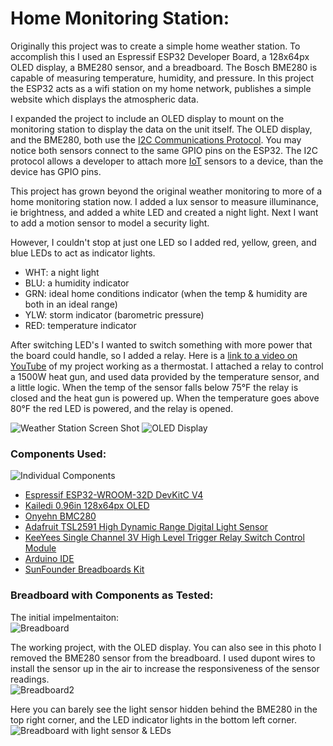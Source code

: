 # Home Monitoring Station:
Originally this project was to create a simple home weather station. To accomplish this I used an Espressif ESP32 Developer Board, a 128x64px OLED display, a BME280 sensor, and a breadboard. The Bosch BME280 is capable of measuring temperature, humidity, and pressure. In this project the ESP32 acts as a wifi station on my home network, publishes a simple website which displays the atmospheric data.

I expanded the project to include an OLED display to mount on the monitoring station to display the data on the unit itself. The OLED display, and the BME280, both use the [I2C Communications Protocol](https://en.wikipedia.org/wiki/I%C2%B2C).  You may notice both sensors connect to the same GPIO pins on the ESP32.  The I2C protocol allows a developer to attach more [IoT](https://en.wikipedia.org/wiki/Internet_of_things) sensors to a device, than the device has GPIO pins.

This project has grown beyond the original weather monitoring to more of a home monitoring station now.  I added a lux sensor to measure illuminance, ie brightness, and added a white LED and created a night light. Next I want to add a motion sensor to model a security light.

However, I couldn't stop at just one LED so I added red, yellow, green, and blue LEDs to act as indicator lights.
* WHT: a night light
* BLU: a humidity indicator
* GRN: ideal home conditions indicator (when the temp & humidity are both in an ideal range)
* YLW: storm indicator (barometric pressure)
* RED: temperature indicator

After switching LED's I wanted to switch something with more power that the board could handle, so I added a relay.  Here is a [link to a video on YouTube](https://youtu.be/Q5VHymcigyg) of my project working as a thermostat. I attached a relay to control a 1500W heat gun, and used data provided by the temperature sensor, and a little logic.  When the temp of the sensor falls below 75°F the relay is closed and the heat gun is powered up.  When the temperature goes above 80°F the red LED is powered, and the relay is opened.

![Weather Station Screen Shot](https://github.com/arcum-omni/WeatherStation/blob/master/Images/screenshot480.jpg)
![OLED Display](https://github.com/arcum-omni/WeatherStation/blob/master/Images/oled480_2.jpg)

### Components Used:
![Individual Components](https://github.com/arcum-omni/WeatherStation/blob/master/Images/components480_3.jpg)
* [Espressif ESP32-WROOM-32D DevKitC V4](https://www.amazon.com/MELIFE-ESP32-DevKitC-Development-ESP32-WROOM-32U-Arduino/dp/B0811LGWY2/ref=sr_1_1?dchild=1&keywords=Espressif%2BESP32-WROOM-32U%2BDevKitC%2BV4&qid=1587513843&sr=8-1&th=1)
* [Kailedi 0.96in 128x64px OLED](https://www.amazon.com/gp/product/B08173WNNP/ref=ppx_yo_dt_b_asin_title_o00_s00?ie=UTF8&psc=1)
* [Onyehn BMC280](https://www.amazon.com/dp/B07KR24P6P?tag=duckduckgo-d-20&linkCode=osi&th=1&psc=1)
* [Adafruit TSL2591 High Dynamic Range Digital Light Sensor](https://www.amazon.com/gp/product/B00XW2OFWW/ref=ppx_yo_dt_b_asin_title_o05_s04?ie=UTF8&psc=1)
* [KeeYees Single Channel 3V High Level Trigger Relay Switch Control Module](https://www.amazon.com/gp/product/B07L6JXGXV/ref=ppx_yo_dt_b_asin_title_o05_s03?ie=UTF8&psc=1)
* [Arduino IDE](https://www.arduino.cc/en/Main/Software)
* [SunFounder Breadboards Kit](https://www.amazon.com/gp/product/B082KBF7MM/ref=ppx_yo_dt_b_asin_title_o05_s01?ie=UTF8&psc=1)

### Breadboard with Components as Tested:

The initial impelmentaiton:<br>
![Breadboard](https://github.com/arcum-omni/WeatherStation/blob/master/Images/breadBoard480.jpg)

The working project, with the OLED display. You can also see in this photo I removed the BME280 sensor from the breadboard. I used dupont wires to install the sensor up in the air to increase the responsiveness of the sensor readings.<br>
![Breadboard2](https://github.com/arcum-omni/WeatherStation/blob/master/Images/breadBoard2-480.jpg)

Here you can barely see the light sensor hidden behind the BME280 in the top right corner, and the LED indicator lights in the bottom left corner.<br>
![Breadboard with light sensor & LEDs](https://github.com/arcum-omni/WeatherStation/blob/master/Images/led.jpg)
